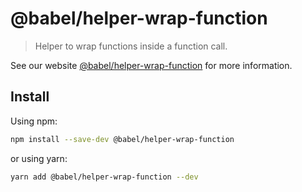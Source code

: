 # @babel/helper-wrap-function

> Helper to wrap functions inside a function call.

See our website [@babel/helper-wrap-function](https://babeljs.io/docs/en/next/babel-helper-wrap-function.html) for more
information.

## Install

Using npm:

```sh
npm install --save-dev @babel/helper-wrap-function
```

or using yarn:

```sh
yarn add @babel/helper-wrap-function --dev
```
